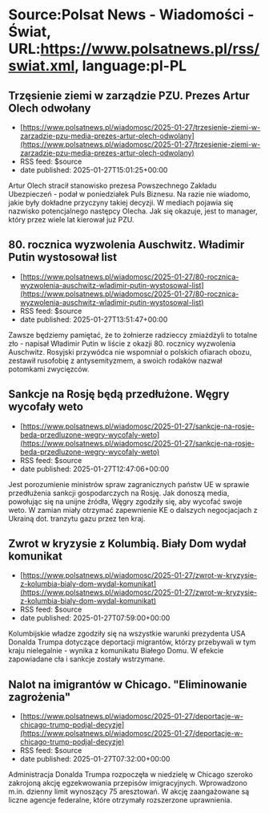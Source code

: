 # Source:Polsat News - Wiadomości - Świat, URL:https://www.polsatnews.pl/rss/swiat.xml, language:pl-PL

## Trzęsienie ziemi w zarządzie PZU. Prezes Artur Olech odwołany
 - [https://www.polsatnews.pl/wiadomosc/2025-01-27/trzesienie-ziemi-w-zarzadzie-pzu-media-prezes-artur-olech-odwolany](https://www.polsatnews.pl/wiadomosc/2025-01-27/trzesienie-ziemi-w-zarzadzie-pzu-media-prezes-artur-olech-odwolany)
 - RSS feed: $source
 - date published: 2025-01-27T15:01:25+00:00

Artur Olech stracił stanowisko prezesa Powszechnego Zakładu Ubezpieczeń - podał w poniedziałek Puls Biznesu. Na razie nie wiadomo, jakie były dokładne przyczyny takiej decyzji. W mediach pojawia się nazwisko potencjalnego następcy Olecha. Jak się okazuje, jest to manager, który przez wiele lat kierował już PZU.

## 80. rocznica wyzwolenia Auschwitz. Władimir Putin wystosował list
 - [https://www.polsatnews.pl/wiadomosc/2025-01-27/80-rocznica-wyzwolenia-auschwitz-wladimir-putin-wystosowal-list](https://www.polsatnews.pl/wiadomosc/2025-01-27/80-rocznica-wyzwolenia-auschwitz-wladimir-putin-wystosowal-list)
 - RSS feed: $source
 - date published: 2025-01-27T13:51:47+00:00

Zawsze będziemy pamiętać, że to żołnierze radzieccy zmiażdżyli to totalne zło - napisał Władimir Putin w liście z okazji 80. rocznicy wyzwolenia Auschwitz. Rosyjski przywódca nie wspomniał o polskich ofiarach obozu, zestawił rusofobię z antysemityzmem, a swoich rodaków nazwał potomkami zwycięzców.

## Sankcje na Rosję będą przedłużone. Węgry wycofały weto
 - [https://www.polsatnews.pl/wiadomosc/2025-01-27/sankcje-na-rosje-beda-przedluzone-wegry-wycofaly-weto](https://www.polsatnews.pl/wiadomosc/2025-01-27/sankcje-na-rosje-beda-przedluzone-wegry-wycofaly-weto)
 - RSS feed: $source
 - date published: 2025-01-27T12:47:06+00:00

Jest porozumienie ministrów spraw zagranicznych państw UE w sprawie przedłużenia sankcji gospodarczych na Rosję. Jak donoszą media, powołując się na unijne źródła, Węgry zgodziły się, aby wycofać swoje weto. W zamian miały otrzymać zapewnienie KE o dalszych negocjacjach z Ukrainą dot. tranzytu gazu przez ten kraj.

## Zwrot w kryzysie z Kolumbią. Biały Dom wydał komunikat
 - [https://www.polsatnews.pl/wiadomosc/2025-01-27/zwrot-w-kryzysie-z-kolumbia-bialy-dom-wydal-komunikat](https://www.polsatnews.pl/wiadomosc/2025-01-27/zwrot-w-kryzysie-z-kolumbia-bialy-dom-wydal-komunikat)
 - RSS feed: $source
 - date published: 2025-01-27T07:59:00+00:00

Kolumbijskie władze zgodziły się na wszystkie warunki prezydenta USA Donalda Trumpa dotyczące deportacji migrantów, którzy przebywali w tym kraju nielegalnie - wynika z komunikatu Białego Domu. W efekcie zapowiadane cła i sankcje zostały wstrzymane.

## Nalot na imigrantów w Chicago. "Eliminowanie zagrożenia"
 - [https://www.polsatnews.pl/wiadomosc/2025-01-27/deportacje-w-chicago-trump-podjal-decyzje](https://www.polsatnews.pl/wiadomosc/2025-01-27/deportacje-w-chicago-trump-podjal-decyzje)
 - RSS feed: $source
 - date published: 2025-01-27T07:32:00+00:00

Administracja Donalda Trumpa rozpoczęła w niedzielę w Chicago szeroko zakrojoną akcję egzekwowania przepisów imigracyjnych. Wprowadzono m.in. dzienny limit wynoszący 75 aresztowań. W akcję zaangażowane są liczne agencje federalne, które otrzymały rozszerzone uprawnienia.

